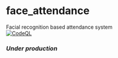 # face_attendance
Facial recognition based attendance system<br/>
[![CodeQL](https://github.com/yashimself/face_attendance/actions/workflows/codeql-analysis.yml/badge.svg)](https://github.com/yashimself/face_attendance/actions/workflows/codeql-analysis.yml)<br/>
### _Under production_
